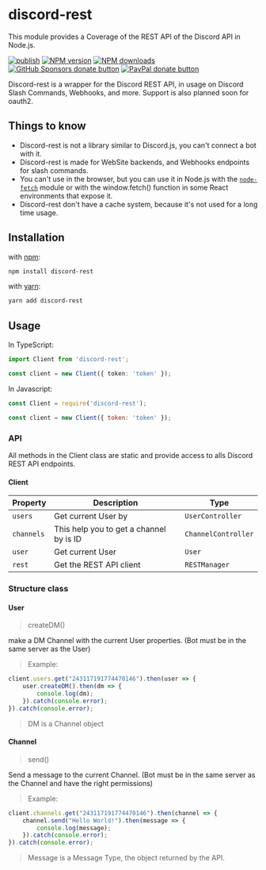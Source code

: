 # discord-rest

This module provides a Coverage of the REST API of the Discord API in Node.js. 

[![publish](https://github.com/garder500/discord-rest/actions/workflows/npm-publish.yml/badge.svg)](https://github.com/garder500/discord-rest/actions/workflows/npm-publish.yml)
<span class="badge-npmversion"><a href="https://npmjs.org/package/discord-rest" title="View this project on NPM"><img src="https://img.shields.io/npm/v/discord-rest.svg" alt="NPM version" /></a></span>
<span class="badge-npmdownloads"><a href="https://npmjs.org/package/discord-rest" title="View this project on NPM"><img src="https://img.shields.io/npm/dm/discord-rest.svg" alt="NPM downloads" /></a></span>
<br class="badge-separator" />
<span class="badge-githubsponsors"><a href="https://github.com/sponsors/garder500" title="Donate to this project using GitHub Sponsors"><img src="https://img.shields.io/badge/github-donate-yellow.svg" alt="GitHub Sponsors donate button" /></a></span>
<span class="badge-paypal"><a href="https://paypal.me/bcbotcreator" title="Donate to this project using Paypal"><img src="https://img.shields.io/badge/paypal-donate-yellow.svg" alt="PayPal donate button" /></a></span>

Discord-rest is a wrapper for the Discord REST API, in usage on Discord Slash Commands, Webhooks, and more.
Support is also planned soon for oauth2.

## Things to know

- Discord-rest is not a library similar to Discord.js, you can't connect a bot with it.
- Discord-rest is made for WebSite backends, and Webhooks endpoints for slash commands.
- You can't use in the browser, but you can use it in Node.js with the [`node-fetch`](https://npmjs.com/package/node-fetch) module or with the window.fetch() function in some React environments that expose it.
- Discord-rest don't have a cache system, because it's not used for a long time usage. 

## Installation

with [npm](https://npmjs.org/):

```sh
npm install discord-rest
```

with [yarn](https://yarnpkg.com/):

```sh
yarn add discord-rest
```

## Usage

In TypeScript:

```ts
import Client from 'discord-rest';

const client = new Client({ token: 'token' });
```

In Javascript:

```js
const Client = require('discord-rest');

const client = new Client({ token: 'token' });
```

### API

All methods in the Client class are static and provide access to alls Discord REST API endpoints.

#### Client

| Property | Description | Type |
|----------|-------------|------|
| `users` | Get current User by  | `UserController` |
| `channels` | This help you to get a channel by is ID | `ChannelController` |
| `user` | Get current User  | `User` |
| `rest` | Get the REST API client | `RESTManager` |

### Structure class

#### User

> createDM()

make a DM Channel with the current User properties. (Bot must be in the same server as the User)

> Example:

```js
client.users.get("243117191774470146").then(user => {
    user.createDM().then(dm => {
        console.log(dm);
    }).catch(console.error);
}).catch(console.error);
```
> DM is a Channel object 
#### Channel

> send()

Send a message to the current Channel. (Bot must be in the same server as the Channel and have the right permissions)

> Example:

```js
client.channels.get("243117191774470146").then(channel => {
    channel.send("Hello World!").then(message => {
        console.log(message);
    }).catch(console.error);
}).catch(console.error);
```

> Message is a Message Type, the object returned by the API.